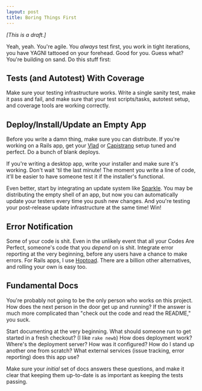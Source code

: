 ```yaml
---
layout: post
title: Boring Things First
---
```


*[This is a draft.]*

Yeah, yeah. You're agile. You *always* test first, you work in tight
iterations, you have YAGNI tattooed on your forehead. Good for
you. Guess what? You're building on sand. Do this stuff first:

## Tests (and Autotest) With Coverage

Make sure your testing infrastructure works. Write a single sanity
test, make it pass and fail, and make sure that your test
scripts/tasks, autotest setup, and coverage tools are working
correctly.

## Deploy/Install/Update an Empty App

Before you write a damn thing, make sure you can distribute. If you're
working on a Rails app, get your [Vlad][] or [Capistrano][] setup
tuned and perfect. Do a bunch of blank deploys.

[vlad]: http://rubyhitsquad.com/Vlad_the_Deployer.html
[capistrano]: http://www.capify.org/index.php/Capistrano

If you're writing a desktop app, write your installer and make sure
it's working. Don't wait 'til the last minute! The moment you write a
line of code, it'll be easier to have someone test it if the
installer's functional.

Even better, start by integrating an update system like
[Sparkle][]. You may be distributing the empty shell of an app, but
now you can automatically update your testers every time you push new
changes. And you're testing your post-release update infrastructure at
the same time! Win!

[sparkle]: http://sparkle.andymatuschak.org

## Error Notification

Some of your code is shit. Even in the unlikely event that all your
Codes Are Perfect, someone's code that you *depend* on is
shit. Integrate error reporting at the very beginning, before any
users have a chance to make errors. For Rails apps, I use
[Hoptoad]. There are a billion other alternatives, and rolling your
own is easy too.

[hoptoad]: http://www.hoptoadapp.com

## Fundamental Docs

You're probably not going to be the only person who works on this
project. How does the next person in the door get up and running? If
the answer is much more complicated than "check out the code and read
the README," you suck.

Start documenting at the very beginning. What should someone run to
get started in a fresh checkout? (I like `rake newb`) How does
deployment work? Where's the deployment server? How was it configured?
How do I stand up another one from scratch? What external services
(issue tracking, error reporting) does this app use?

Make sure your *initial* set of docs answers these questions, and make
it clear that keeping them up-to-date is as important as keeping the
tests passing.
